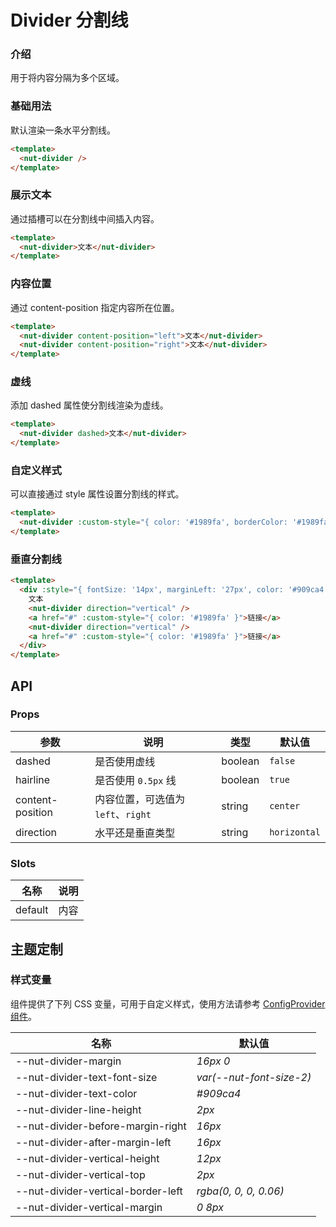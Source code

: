 # Divider 分割线

### 介绍

用于将内容分隔为多个区域。

### 基础用法

默认渲染一条水平分割线。

``` html
<template>
  <nut-divider />
</template>
```

### 展示文本

通过插槽可以在分割线中间插入内容。

``` html
<template>
  <nut-divider>文本</nut-divider>
</template>
```

### 内容位置

通过 content-position 指定内容所在位置。

``` html
<template>
  <nut-divider content-position="left">文本</nut-divider>
  <nut-divider content-position="right">文本</nut-divider>
</template>
```

### 虚线

添加 dashed 属性使分割线渲染为虚线。

``` html
<template>
  <nut-divider dashed>文本</nut-divider>
</template>
```

### 自定义样式

可以直接通过 style 属性设置分割线的样式。

``` html
<template>
  <nut-divider :custom-style="{ color: '#1989fa', borderColor: '#1989fa', padding: '0 16px' }">文本</nut-divider>
</template>
```


### 垂直分割线


``` html
<template>
  <div :style="{ fontSize: '14px', marginLeft: '27px', color: '#909ca4' }">
    文本
    <nut-divider direction="vertical" />
    <a href="#" :custom-style="{ color: '#1989fa' }">链接</a>
    <nut-divider direction="vertical" />
    <a href="#" :custom-style="{ color: '#1989fa' }">链接</a>
  </div>
</template>
```


## API

### Props

| 参数         | 说明                             | 类型   | 默认值           |
|--------------|----------------------------------|--------|------------------|
| dashed         | 是否使用虚线               | boolean | `false`                |
| hairline        | 是否使用 `0.5px` 线                         | boolean | `true`                |
| content-position        | 内容位置，可选值为 `left`、`right`                         | string | `center`                |
| direction         | 水平还是垂直类型               | string | `horizontal`                |

### Slots

| 名称 | 说明           |
|--------|----------------|
| default  | 内容 |

## 主题定制

### 样式变量

组件提供了下列 CSS 变量，可用于自定义样式，使用方法请参考 [ConfigProvider 组件](/components/basic/configprovider)。

| 名称                                    | 默认值                     |
| --------------------------------------- | -------------------------- |
| --nut-divider-margin | _16px 0_ |
| --nut-divider-text-font-size | _var(--nut-font-size-2)_ |
| --nut-divider-text-color | _#909ca4_ |
| --nut-divider-line-height | _2px_ |
| --nut-divider-before-margin-right | _16px_ |
| --nut-divider-after-margin-left | _16px_ |
| --nut-divider-vertical-height | _12px_ |
| --nut-divider-vertical-top | _2px_ |
| --nut-divider-vertical-border-left | _rgba(0, 0, 0, 0.06)_ |
| --nut-divider-vertical-margin | _0 8px_ |
